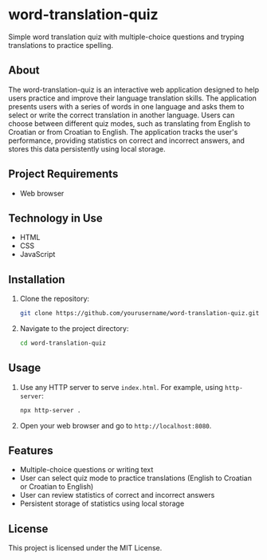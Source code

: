 # word-translation-quiz

Simple word translation quiz with multiple-choice questions and tryping translations to practice spelling.

## About

The word-translation-quiz is an interactive web application designed to help users practice and improve their language translation skills. The application presents users with a series of words in one language and asks them to select or write the correct translation in another language. Users can choose between different quiz modes, such as translating from English to Croatian or from Croatian to English. The application tracks the user's performance, providing statistics on correct and incorrect answers, and stores this data persistently using local storage.

## Project Requirements

- Web browser

## Technology in Use

- HTML
- CSS
- JavaScript

## Installation

1. Clone the repository:
   ```sh
   git clone https://github.com/yourusername/word-translation-quiz.git
   ```
2. Navigate to the project directory:
   ```sh
   cd word-translation-quiz
   ```

## Usage

1. Use any HTTP server to serve `index.html`. For example, using `http-server`:
   ```sh
   npx http-server .
   ```
2. Open your web browser and go to `http://localhost:8080`.

## Features

- Multiple-choice questions or writing text
- User can select quiz mode to practice translations (English to Croatian or Croatian to English)
- User can review statistics of correct and incorrect answers
- Persistent storage of statistics using local storage

## License

This project is licensed under the MIT License.
